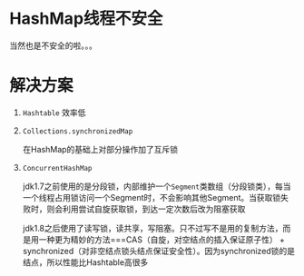 # HashMap线程不安全

当然也是不安全的啦。。。

# 解决方案

1. `Hashtable` 效率低

2. `Collections.synchronizedMap` 
   
    在HashMap的基础上对部分操作加了互斥锁

3. `ConcurrentHashMap` 

    jdk1.7之前使用的是分段锁，内部维护一个`Segment`类数组（分段锁类），每当一个线程占用锁访问一个Segment时，不会影响其他Segment。当获取锁失败时，则会利用尝试自旋获取锁，到达一定次数后改为阻塞获取

    jdk1.8之后使用了读写锁，读共享，写阻塞。只不过写不是用的复制方法，而是用一种更为精妙的方法===CAS（自旋，对空结点的插入保证原子性） + synchronized（对非空结点锁头结点保证安全性）。因为synchronized锁的是结点，所以性能比Hashtable高很多